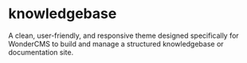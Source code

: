 # knowledgebase
A clean, user-friendly, and responsive theme designed specifically for WonderCMS to build and manage a structured knowledgebase or documentation site.
